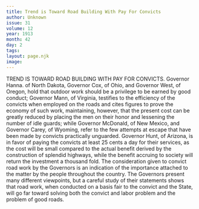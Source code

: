```yaml
---
title: Trend is Toward Road Building With Pay For Convicts
author: Unknown
issue: 31
volume: 12
year: 1913
month: 42
day: 2
tags:
layout: page.njk
image:
---
```

TREND IS TOWARD ROAD BUILDING WITH PAY FOR CONVICTS.    Governor Hanna. of North Dakota, Governor Cox, of Ohio, and Governor West, of Oregon, hold that outdoor work should be a privilege to be earned by good conduct; Governor Mann, of Virginia, testifies to the efficiency of the convicts when employed on the roads and cites figures to prove the economy of such work, maintaining, however, that the present cost can be greatly reduced by placing the men on their honor and lessening the number of idle guards; while Governor McDonald, of New Mexico, and Governor Carey, of Wyoming, refer to the few attempts at escape that have been made by convicts practically unguarded. Governor Hunt, of Arizona, is in favor of paying the convicts at least 25 cents a day for their services, as the cost will be small compared to the actual benefit derived by the construction of splendid highways, while the benefit accruing to society will return the investment a thousand fold. The consideration given to convict road work by the Governors is an indication of the importance attached to the matter by the people throughout the country. The Governors present many different viewpoints, but a careful study of their statements shows that road work, when conducted on a basis fair to the convict and the State, will go far toward solving both the convict and labor problem and the problem of good roads. 


